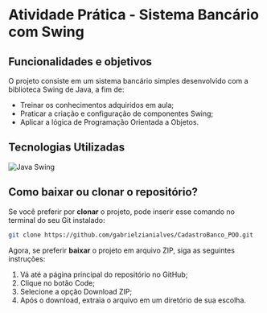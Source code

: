 # Atividade Prática - Sistema Bancário com Swing

## Funcionalidades e objetivos

O projeto consiste em um sistema bancário simples desenvolvido com a biblioteca Swing de Java, a fim de:
- Treinar os conhecimentos adquiridos em aula;
- Praticar a criação e configuração de componentes Swing;
- Aplicar a lógica de Programação Orientada a Objetos.

## Tecnologias Utilizadas

![Java Swing](https://img.shields.io/badge/Java_Swing-007396?style=for-the-badge&logo=java&logoColor=white)


## Como baixar ou clonar o repositório?

Se você preferir por **clonar** o projeto, pode inserir esse comando no terminal do seu Git instalado:
```bash
git clone https://github.com/gabrielzianialves/CadastroBanco_POO.git
```

Agora, se preferir **baixar** o projeto em arquivo ZIP, siga as seguintes instruções:

1. Vá até a página principal do repositório no GitHub;
2. Clique no botão Code;
3. Selecione a opção Download ZIP;
4. Após o download, extraia o arquivo em um diretório de sua escolha.